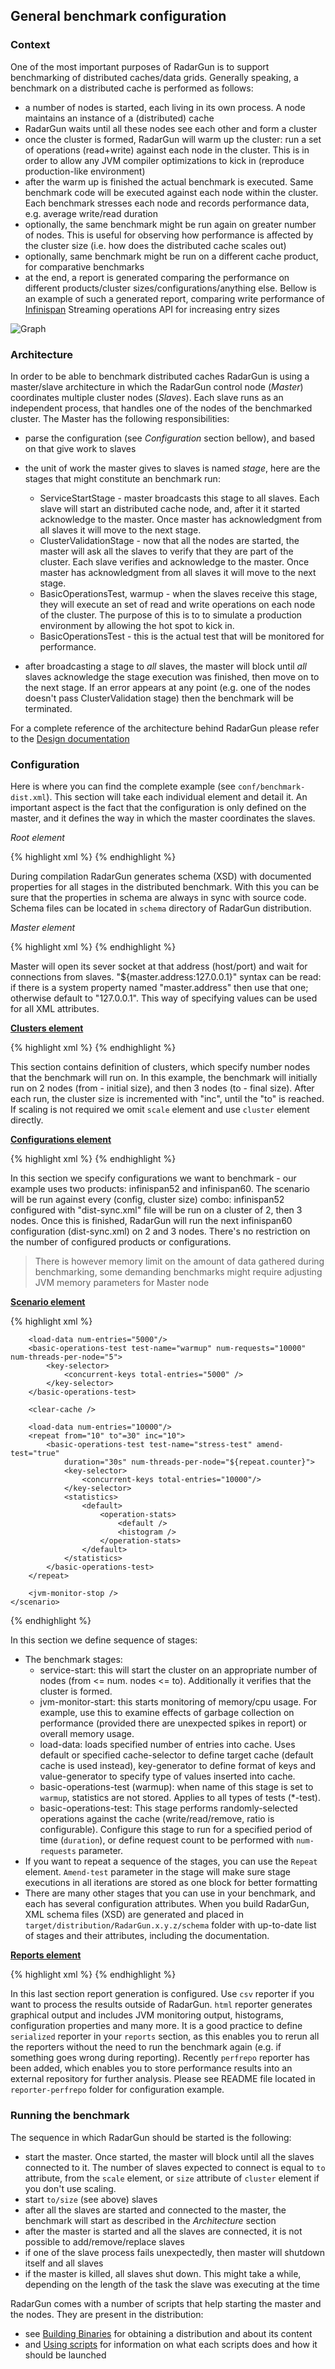 ---
---

General benchmark configuration
-------------------------------

### Context

One of the most important purposes of RadarGun is to support benchmarking of distributed caches/data grids.  Generally speaking, a benchmark on a distributed cache is performed as follows:

* a number of nodes is started, each living in its own process. A node maintains an instance of a (distributed) cache
* RadarGun waits until all these nodes see each other and form a cluster
* once the cluster is formed, RadarGun will warm up the cluster: run a set of operations (read+write) against each node in the cluster. This is in order to allow any JVM compiler optimizations to kick in (reproduce production-like environment)
* after the warm up is finished the actual benchmark is executed. Same benchmark code will be executed against each node within the cluster. Each benchmark stresses each node and records performance data, e.g. average write/read duration
* optionally, the same benchmark might be run again on greater number of nodes. This is useful for observing how performance is affected by the cluster size (i.e. how does the distributed cache scales out)
* optionally, same benchmark might be run on a different cache product, for comparative benchmarks
* at the end, a report is generated comparing the performance on different products/cluster sizes/configurations/anything else. Bellow is an example of such a generated report, comparing write performance of [Infinispan](http://www.jboss.org/infinispan) Streaming operations API for increasing entry sizes

![Graph]({{page.path_to_root}}/images/Streaming_Operations_test_StreamingOperations.Put_mean_dev.png)

### Architecture

In order to be able to benchmark distributed caches RadarGun is using a master/slave architecture in which the RadarGun control node (*Master*) coordinates multiple cluster nodes (*Slaves*). Each slave runs as an independent process, that handles one of the nodes of the benchmarked cluster. The Master has the following responsibilities:

* parse the configuration (see *Configuration* section bellow), and based on that give work to slaves
* the unit of work the master gives to slaves is named *stage*, here are the stages that might constitute an benchmark run:

    * ServiceStartStage - master broadcasts this stage to all slaves. Each slave will start an distributed cache node, and, after it it started acknowledge to the master. Once master has acknowledgment from all slaves it will move to the next stage.
    * ClusterValidationStage - now that all the nodes are started, the master will ask all the slaves to verify that they are part of the cluster. Each slave verifies and acknowledge to the master. Once master has acknowledgment from all slaves it will move to the next stage.
    * BasicOperationsTest, warmup - when the slaves receive this stage, they will execute an set of read and write operations on each node of the cluster. The purpose of this is to to simulate a production environment by allowing the hot spot to kick in.
    * BasicOperationsTest - this is the actual test that will be monitored for performance. 
               
* after broadcasting a stage to *all* slaves, the master will block until *all* slaves acknowledge the stage execution was finished, then move on to the next stage. If an error appears at any point (e.g. one of the nodes doesn't pass ClusterValidation stage) then the benchmark will be terminated.

For a complete reference of the architecture behind RadarGun please refer to the [Design documentation]({{page.path_to_root}}architecture/design_documentation.html)

### Configuration

Here is where you can find the complete example (see `conf/benchmark-dist.xml`). This section will take each individual element and detail it. An important aspect is the fact that the configuration is only defined on the master, and it defines the way in which the master coordinates the slaves.

*Root element*

{% highlight xml %}
    <benchmark xmlns="urn:radargun:benchmark:3.0">
{% endhighlight %}

During compilation RadarGun generates schema (XSD) with documented properties for all stages in the distributed benchmark. With this you can be sure that the properties in schema are always in sync with source code. Schema files can be located in `schema` directory of RadarGun distribution.

*Master element*

{% highlight xml %}
    <master bindAddress="${master.address:127.0.0.1}" port="${master.port:2103}"/>
{% endhighlight %}

Master will open its sever socket at that address (host/port) and wait for connections from slaves. "${master.address:127.0.0.1}" syntax can be read: if there is a system property named "master.address" then use that one; otherwise default to "127.0.0.1". This way of specifying values can be used for all XML attributes.

[**Clusters element**](./clusters.html)

{% highlight xml %}
    <clusters>
        <scale from="2" to="3" inc="1">
            <cluster />
        </scale>
    </clusters>
{% endhighlight %}

This section contains definition of clusters, which specify number nodes that the benchmark will run on. In this example, the benchmark will initially run on 2 nodes (from - initial size), and then 3 nodes (to - final size). After each run, the cluster size is incremented with "inc", until the "to" is reached. If scaling is not required we omit `scale` element and use `cluster` element directly.

[**Configurations element**](./configurations.html)

{% highlight xml %}
    <configurations>
        <config name="Infinispan 5.2 - distributed">
            <setup plugin="infinispan52">
                <embedded xmlns="urn:radargun:plugins:infinispan52:2.2" file="dist-sync.xml"/>
            </setup>
        </config>
        <config name="Infinispan 6.0 - distributed">
            <setup plugin="infinispan60">
                <embedded xmlns="urn:radargun:plugins:infinispan60:2.2" file="dist-sync.xml"/>
            </setup>
        </config>
    </configurations>
{% endhighlight %}

In this section we specify configurations we want to benchmark - our example uses two products: infinispan52 and infinispan60. The scenario will be run against every (config, cluster size) combo: infinispan52 configured with "dist-sync.xml" file will be run on a cluster of 2, then 3 nodes. Once this is finished, RadarGun will run the next infinispan60 configuration (dist-sync.xml) on 2 and 3 nodes. There's no restriction on the number of configured products or configurations.

> There is however memory limit on the amount of data gathered during benchmarking, some demanding benchmarks might require adjusting JVM memory parameters for Master node

[**Scenario element**](./scenario.html)

{% highlight xml %}
    <scenario>
        <service-start />
        <jvm-monitor-start />

        <load-data num-entries="5000"/>
        <basic-operations-test test-name="warmup" num-requests="10000" num-threads-per-node="5">
            <key-selector>
                <concurrent-keys total-entries="5000" />
            </key-selector>
        </basic-operations-test>

        <clear-cache />

        <load-data num-entries="10000"/>
        <repeat from="10" to"=30" inc="10">
            <basic-operations-test test-name="stress-test" amend-test="true"
                duration="30s" num-threads-per-node="${repeat.counter}">
                <key-selector>
                    <concurrent-keys total-entries="10000"/>
                </key-selector>
                <statistics>
                    <default>
                        <operation-stats>
                            <default />
                            <histogram />
                        </operation-stats>
                    </default>
                </statistics>
            </basic-operations-test>
        </repeat>

        <jvm-monitor-stop />
    </scenario>
{% endhighlight %}

In this section we define sequence of stages:

* The benchmark stages:
    * service-start: this will start the cluster on an appropriate number of nodes (from <= num. nodes <= to). Additionally it verifies that the cluster is formed.
    * jvm-monitor-start: this starts monitoring of memory/cpu usage. For example, use this to examine effects of garbage collection on performance (provided there are unexpected spikes in report) or overall memory usage.
    * load-data: loads specified number of entries into cache. Uses default or specified cache-selector to define target cache (default cache is used instead), key-generator to define format of keys and value-generator to specify type of values inserted into cache.
    * basic-operations-test (warmup): when name of this stage is set to `warmup`, statistics are not stored. Applies to all types of tests (*-test). 
    * basic-operations-test: This stage performs randomly-selected operations against the cache (write/read/remove, ratio is configurable). Configure this stage to run for a specified period of time (`duration`), or define request count to be performed with `num-requests` parameter.
* If you want to repeat a sequence of the stages, you can use the `Repeat` element. `Amend-test` parameter in the stage will make sure stage executions in all iterations are stored as one block for better formatting
* There are many other stages that you can use in your benchmark, and each has several configuration attributes. When you build RadarGun, XML schema files (XSD) are generated and placed in `target/distribution/RadarGun.x.y.z/schema` folder with up-to-date list of stages and their attributes, including the documentation.

[**Reports element**](./reports.html)

{% highlight xml %}
    <reports>
        <reporter type="csv" />
        <reporter type="html" />
        <reporter type="serialized" />
    </reports>
{% endhighlight %}

In this last section report generation is configured. Use `csv` reporter if you want to process the results outside of RadarGun. `html` reporter generates graphical output and includes JVM monitoring output, histograms, configuration properties and many more. It is a good practice to define `serialized` reporter in your `reports` section, as this enables you to rerun all the reporters without the need to run the benchmark again (e.g. if something goes wrong during reporting). Recently `perfrepo` reporter has been added, which enables you to store performance results into an external repository for further analysis. Please see README file located in `reporter-perfrepo` folder for configuration example.   

### Running the benchmark

The sequence in which RadarGun should be started is the following:

* start the master. Once started, the master will block until all the slaves connected to it. The number of slaves expected to connect is equal to `to` attribute, from the `scale` element, or `size` attribute of `cluster` element if you don't use scaling.
* start `to/size` (see above) slaves
* after all the slaves are started and connected to the master, the benchmark will start as described in the *Architecture* section
* after the master is started and all the slaves are connected, it is not possible to add/remove/replace slaves
* if one of the slave process fails unexpectedly, then master will shutdown itself and all slaves
* if the master is killed, all slaves shut down. This might take a while, depending on the length of the task the slave was executing at the time

RadarGun comes with a number of scripts that help starting the master and the nodes. They are present in the distribution: 

* see [Building Binaries]({{page.path_to_root}}getting_started/building_binaries.html) for obtaining a distribution and about its content 
* and [Using scripts]({{page.path_to_root}}getting_started/using_the_scripts.html) for information on what each scripts does and how it should be launched 

